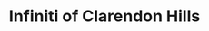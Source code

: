 ---
title: "Infiniti of Clarendon Hills"
url: /clarendon-hills/infiniti-of-clarendon-hills/
shop: Autohaus
---